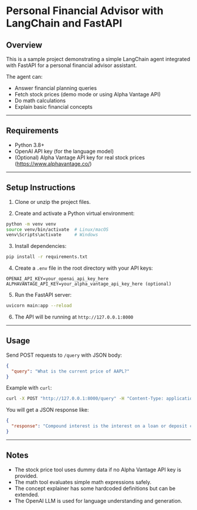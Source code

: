 # Personal Financial Advisor with LangChain and FastAPI

## Overview
This is a sample project demonstrating a simple LangChain agent integrated with FastAPI for a personal financial advisor assistant.

The agent can:
- Answer financial planning queries
- Fetch stock prices (demo mode or using Alpha Vantage API)
- Do math calculations
- Explain basic financial concepts

---

## Requirements

- Python 3.8+
- OpenAI API key (for the language model)
- (Optional) Alpha Vantage API key for real stock prices (https://www.alphavantage.co/)

---

## Setup Instructions

1. Clone or unzip the project files.

2. Create and activate a Python virtual environment:

```bash
python -m venv venv
source venv/bin/activate  # Linux/macOS
venv\Scripts\activate     # Windows
```

3. Install dependencies:

```bash
pip install -r requirements.txt
```

4. Create a `.env` file in the root directory with your API keys:

```
OPENAI_API_KEY=your_openai_api_key_here
ALPHAVANTAGE_API_KEY=your_alpha_vantage_api_key_here (optional)
```

5. Run the FastAPI server:

```bash
uvicorn main:app --reload
```

6. The API will be running at `http://127.0.0.1:8000`

---

## Usage

Send POST requests to `/query` with JSON body:

```json
{
  "query": "What is the current price of AAPL?"
}
```

Example with `curl`:

```bash
curl -X POST "http://127.0.0.1:8000/query" -H "Content-Type: application/json" -d '{"query":"Explain compound interest"}'
```

You will get a JSON response like:

```json
{
  "response": "Compound interest is the interest on a loan or deposit calculated based on both the initial principal and the accumulated interest from previous periods."
}
```

---

## Notes

- The stock price tool uses dummy data if no Alpha Vantage API key is provided.
- The math tool evaluates simple math expressions safely.
- The concept explainer has some hardcoded definitions but can be extended.
- The OpenAI LLM is used for language understanding and generation.
